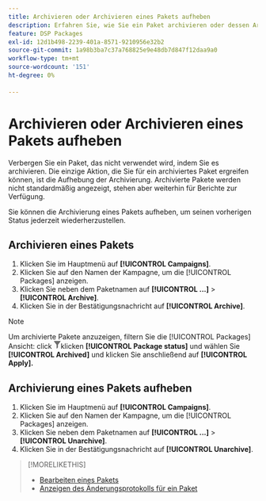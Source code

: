 ```yaml
---
title: Archivieren oder Archivieren eines Pakets aufheben
description: Erfahren Sie, wie Sie ein Paket archivieren oder dessen Archivierung aufheben.
feature: DSP Packages
exl-id: 12d1b498-2239-401a-8571-9210956e32b2
source-git-commit: 1a98b3ba7c37a768825e9e48db7d847f12daa9a0
workflow-type: tm+mt
source-wordcount: '151'
ht-degree: 0%

---
```


# Archivieren oder Archivieren eines Pakets aufheben

Verbergen Sie ein Paket, das nicht verwendet wird, indem Sie es archivieren. Die einzige Aktion, die Sie für ein archiviertes Paket ergreifen können, ist die Aufhebung der Archivierung. Archivierte Pakete werden nicht standardmäßig angezeigt, stehen aber weiterhin für Berichte zur Verfügung.

Sie können die Archivierung eines Pakets aufheben, um seinen vorherigen Status jederzeit wiederherzustellen.

## Archivieren eines Pakets

1. Klicken Sie im Hauptmenü auf **[!UICONTROL Campaigns]**.
1. Klicken Sie auf den Namen der Kampagne, um die [!UICONTROL Packages] anzeigen.
1. Klicken Sie neben dem Paketnamen auf  **[!UICONTROL ...]** > **[!UICONTROL Archive]**.
1. Klicken Sie in der Bestätigungsnachricht auf **[!UICONTROL Archive]**.

>[!NOTE]
>
>Um archivierte Pakete anzuzeigen, filtern Sie die [!UICONTROL Packages] Ansicht: click ![Filterschaltfläche](/help/dsp/assets/filter.png)klicken **[!UICONTROL Package status]** und wählen Sie **[!UICONTROL Archived]** und klicken Sie anschließend auf **[!UICONTROL Apply].**

## Archivierung eines Pakets aufheben

1. Klicken Sie im Hauptmenü auf **[!UICONTROL Campaigns]**.
1. Klicken Sie auf den Namen der Kampagne, um die [!UICONTROL Packages] anzeigen.
1. Klicken Sie neben dem Paketnamen auf  **[!UICONTROL ...]** > **[!UICONTROL Unarchive]**.
1. Klicken Sie in der Bestätigungsnachricht auf **[!UICONTROL Unarchive]**.

>[!MORELIKETHIS]
>
>* [Bearbeiten eines Pakets](package-edit.md)
>* [Anzeigen des Änderungsprotokolls für ein Paket](package-change-log.md)

